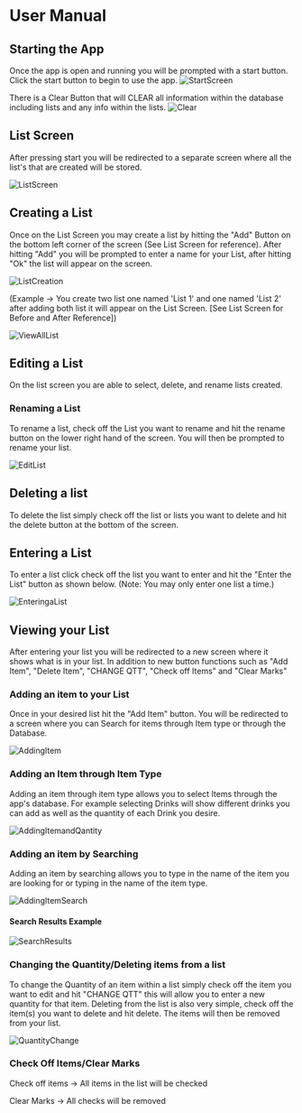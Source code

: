 # User Manual

## Starting the App
Once the app is open and running you will be prompted with a start button. Click the start button to begin to use the app.
![StartScreen](https://github.com/qc-se-fall2022/370Fall22Sec34Team2/blob/main/PNG/ClearButton.png?raw=true)

There is a Clear Button that will CLEAR all information within the database including lists and any info within the lists.
![Clear](https://github.com/qc-se-fall2022/370Fall22Sec34Team2/blob/main/PNG/ClearButton.png?raw=true)

## List Screen
After pressing start you will be redirected to a separate screen where all the list's that are created will be stored.

![ListScreen](https://github.com/qc-se-fall2022/370Fall22Sec34Team2/blob/main/PNG/UI/ListScreen.png?raw=true)

## Creating a List
Once on the List Screen you may create a list by hitting the "Add" Button on the bottom left corner of the screen (See List Screen for reference). After hitting "Add" you will be prompted to enter a name for your List, after hitting "Ok" the list will appear on the screen.

![ListCreation](https://github.com/qc-se-fall2022/370Fall22Sec34Team2/blob/main/PNG/UI/ListCreation.png?raw=true)
 
(Example -> You create two list one named 'List 1' and one named 'List 2' after adding both list it will appear on the List Screen. [See List Screen for Before and After Reference])

![ViewAllList](https://github.com/qc-se-fall2022/370Fall22Sec34Team2/blob/main/PNG/UI/ViewAllLists.png?raw=true)
 
## Editing a List
On the list screen you are able to select, delete, and rename lists created.
### Renaming a List
To rename a list, check off the List you want to rename and hit the rename button on the lower right hand of the screen. You will then be prompted to rename your list.

![EditList](https://github.com/qc-se-fall2022/370Fall22Sec34Team2/blob/main/PNG/UI/EditLists.png?raw=true)

## Deleting a list
To delete the list simply check off the list or lists you want to delete and hit the delete button at the bottom of the screen. 
## Entering a List
To enter a list click check off the list you want to enter and hit the "Enter the List" button as shown below. (Note: You may only enter one list a time.)

![EnteringaList](https://github.com/qc-se-fall2022/370Fall22Sec34Team2/blob/main/PNG/UI/EnteringaList.png?raw=true)

## Viewing your List
After entering your list you will be redirected to a new screen where it shows what is in your list. In addition to new button functions such as "Add Item", "Delete Item", "CHANGE QTT", "Check off Items" and "Clear Marks"
### Adding an item to your List
Once in your desired list hit the "Add Item" button. You will be redirected to a screen where you can Search for items through Item type or through the Database. 

![AddingItem](https://github.com/qc-se-fall2022/370Fall22Sec34Team2/blob/main/PNG/UI/AddingItem.png?raw=true)
### Adding an Item through Item Type
Adding an item through item type allows you to select Items through the app's database. For example selecting Drinks will show different drinks you can add as well as the quantity of each Drink you desire.

![AddingItemandQantity](https://github.com/qc-se-fall2022/370Fall22Sec34Team2/blob/main/PNG/UI/AddingItemandQuantity.png?raw=true)

### Adding an item by Searching
Adding an item by searching allows you to type in the name of the item you are looking for or typing in the name of the item type.

![AddingItemSearch](https://github.com/qc-se-fall2022/370Fall22Sec34Team2/blob/main/PNG/UI/AddingItemSearch.png?raw=true)
#### Search Results Example

![SearchResults](https://github.com/qc-se-fall2022/370Fall22Sec34Team2/blob/main/PNG/UI/SearchResults.png?raw=true)

### Changing the Quantity/Deleting items from a list
To change the Quantity of an item within a list simply check off the item you want to edit and hit "CHANGE QTT" this will allow you to enter a new quantity for that item. Deleting from the list is also very simple, check off the item(s) you want to delete and hit delete. The items will then be removed from your list.

![QuantityChange](https://github.com/qc-se-fall2022/370Fall22Sec34Team2/blob/main/PNG/UI/QuantityChange.png?raw=true)

### Check Off Items/Clear Marks

Check off items -> All items in the list will be checked

Clear Marks -> All checks will be removed




 
